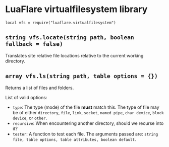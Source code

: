 # LuaFlare virtualfilesystem library

`local vfs = require("luaflare.virtualfilesystem")`

## `string vfs.locate(string path, boolean fallback = false)`

Translates site relative file locations relative to the current working directory.

## `array vfs.ls(string path, table options = {})`

Returns a list of files and folders.

List of valid options:

 - `type`: The type (mode) of the file **must** match this.
           The type of file may be of either `directory`, `file`, `link`,
           `socket`, `named pipe`, `char device`, `block device`, or `other`.
 - `recursive`: When encountering another directory, should we recurse into it?
 - `tester`: A function to test each file.  The arguments passed are: `string file, table options, table attributes, boolean default`.
